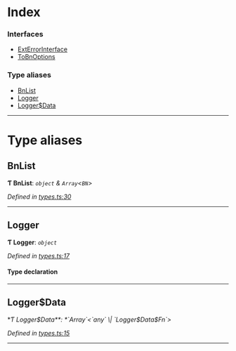

# Index

### Interfaces

* [ExtErrorInterface](../interfaces/_types_.exterrorinterface.md)
* [ToBnOptions](../interfaces/_types_.tobnoptions.md)

### Type aliases

* [BnList](_types_.md#bnlist)
* [Logger](_types_.md#logger)
* [Logger$Data](_types_.md#logger_data)

---

# Type aliases

<a id="bnlist"></a>

##  BnList

**Ƭ BnList**: *`object` & `Array`<`BN`>*

*Defined in [types.ts:30](https://github.com/polkadot-js/common/blob/3835d8d/packages/util/src/types.ts#L30)*

___
<a id="logger"></a>

##  Logger

**Ƭ Logger**: *`object`*

*Defined in [types.ts:17](https://github.com/polkadot-js/common/blob/3835d8d/packages/util/src/types.ts#L17)*

#### Type declaration

___
<a id="logger_data"></a>

##  Logger$Data

**Ƭ Logger$Data**: *`Array`<`any` \| `Logger$Data$Fn`>*

*Defined in [types.ts:15](https://github.com/polkadot-js/common/blob/3835d8d/packages/util/src/types.ts#L15)*

___

